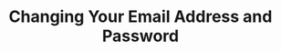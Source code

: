---
title: Changing Your Email Address and Password
permalink: /account-security/change-your-email-address-and-password
keywords: email address, password, change password, change email
summary: "Manage your user profile, email address, and update your password on the Your Profile page."

layout: general
toc: true

type: "account-settings"
weight: 1

intro: |
  {% capture sso-notice %}
  If [Single Sign-on (SSO)]({{ link.security.single-sign-on | prepend: site.baseurl }}) is enabled, only {{ site.data.stitch.user-management.roles.sso-admin.name | append: "s" }} will have the ability to change their email address and/or password in Stitch. All other users will need to make changes through their Identity Provider (IdP).
  {% endcapture %}

  {% include note.html first-line="**Single Sign-on (SSO) can impact these features**" content=sso-notice %}

  Manage your user profile, email address, and password on the **Your Profile** page.

  In this guide, we'll cover:

  {% for section in page.sections %}
  - [{{ section.summary }}](#{{ section.anchor }})
  {% endfor %}

sections:
  - title: "Update your email address"
    anchor: "update-your-email-address"
    summary: "How to update your email address"
    content: |
      {% capture email-requirements %}
      **Note**: An email address can only be associated with one Stitch account. If your email client supports using aliases, [you can use this workaround]({{ link.account.team-members | prepend: site.baseurl | append: "#add-to-multiple-accounts" }}) to associate an email with multiple accounts.
      {% endcapture %}

      {% include note.html type="single-line" content=email-requirements %}

      1. Click the {{ app.menu-paths.account-settings }}.
      2. Click **{{ app.page-names.user-profile }}**.
      3. Enter the new email address in the **Email Address** field.
      4. Click the {{ app.buttons.update-profile }} button.

  - title: "Change your password"
    anchor: "change-your-password"
    summary: "How to update your password"
    content: |
      1. Click the {{ app.menu-paths.account-settings }}.
      2. Click **{{ app.page-names.user-profile }}**.
      3. Enter your old password in the **Old Password** field.
      4. In the **New Password** and **Confirm New Password** fields, enter your new password.
      5. Click the {{ app.buttons.password }} button.
---